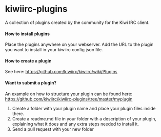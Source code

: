 # kiwiirc-plugins

A collection of plugins created by the community for the Kiwi IRC client.

#### How to install plugins
Place the plugins anywhere on your webserver. Add the URL to the plugin you want to install in your kiwiirc config.json file.

#### How to create a plugin
See here: https://github.com/kiwiirc/kiwiirc/wiki/Plugins

#### Want to submit a plugin?
An example on how to structure your plugin can be found here: https://github.com/kiwiirc/kiwiirc-plugins/tree/master/myplugin

1. Create a folder with your plugin name and place your plugin files inside there.
2. Create a readme.md file in your folder with a description of your plugin, explaining what it does and any extra steps needed to install it.
3. Send a pull request with your new folder
